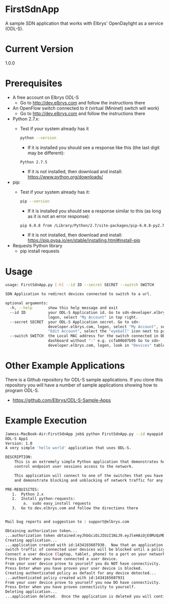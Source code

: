 # FirstSdnApp
A sample SDN application that works with Elbrys' OpenDaylight as a service (ODL-S).

# Current Version
1.0.0

# Prerequisites
   - A free account on Elbrys ODL-S 
       - Go to http://dev.elbrys.com and follow the instructions there
   - An OpenFlow switch connected to it (virtual (Mininet) switch will work)
       - Go to http://dev.elbrys.com and follow the instructions there
   - Python 2.7.x: 
       - Test if your system already has it

         ```bash
         python --version
         ```
          - If it is installed you should see a response like this (the last digit may be different):

          ```
          Python 2.7.5
          ```
          - If it is not installed, then download and install: https://www.python.org/downloads/
   - pip:  
       - Test if your system already has it:

         ```bash
         pip --version
         ```
         - If it is installed you should see a response similar to this (as long as it is not an error response):

         ```bash
         pip 6.0.8 from /Library/Python/2.7/site-packages/pip-6.0.8-py2.7.egg (python 2.7)
         ```
         - If it is not installed, then download and install:  https://pip.pypa.io/en/stable/installing.html#install-pip
   - Requests Python library
      - pip install requests

# Usage
```bash
usage: FirstSdnApp.py [-h] --id ID --secret SECRET --switch SWITCH

SDN Application to redirect devices connected to switch to a url.

optional arguments:
  -h, --help       show this help message and exit
  --id ID          your ODL-S Application id. Go to sdn-developer.elbrys.com,
                   logon, select "My Account" in top right.
  --secret SECRET  your ODL-S Application secret. Go to sdn-
                   developer.elbrys.com, logon, select "My Account", select
                   "Edit Account", select the "eyeball" icon next to password.
  --switch SWITCH  the Local MAC address for the switch connected in ODL-S
                   dashboard without ":" e.g. ccfa00b07b95 Go to sdn-
                   developer.elbrys.com, logon, look in "Devices" table
```

# Other Example Applications
There is a Github repository for ODL-S sample applications.  If you clone this repository you will 
have a number of sample applications showing how to program ODL-S.
   * https://github.com/Elbrys/ODL-S-Sample-Apps



# Example Execution
```bash
Jamess-MacBook-Air:FirstSdnApp jeb$ python FirstSdnApp.py --id myappid --secret myappsecret  --switch 1
ODL-S App1
Version: 1.0
A very simple 'hello world' application that uses ODL-S.

DESCRIPTION:
    This is an extremely simple Python application that demonstrates how to use Elbrys ODL as a service - ODL-S (dev.elbrys.com) to
    control endpoint user sessions access to the network.

    This application will connect to one of the switches that you have connected in the ODL-S portal (sdn-developer.elbrys.com)
    and demonstrate blocking and unblocking of network traffic for any device connected to the switch. 

PRE-REQUISITES:
   1.  Python 2.x
   2.  Install python-requests:
        a.  sudo easy_install requests
   3.  Go to dev.elbrys.com and follow the directions there


Mail bug reports and suggestion to : support@elbrys.com

Obtaining authorization token...
...authorization token obtained:eyJhbGciOiJIUzI1NiJ9.eyJleHAiOjE0MzQzMDc1OTYsInN1YiI6IjE3OTNiMmJmLTI3ZDEtNDhlZS1iYWQzLTY1NzczZDM0NTY1OCIsImlzcyI6IkFQRSIsInRnZW4iOjEsImlhdCI6MTQzNDIyMTE5Nn0.6GK7tHuFg_qJixyp216GITpcgK6ajCjaUMoIQ4JYm1s
Creating application...
...application created with id:1434165607930.  Now that an application is connected to your 
switch traffic of connected user devices will be blocked until a policy is defined.
Connect a user device (laptop, tablet, phone) to a port on your network device.
Press Enter when you have connected a user device.
From your user device prove to yourself you do NOT have connectivity.  Ping something.
Press Enter when you have proven your user device is blocked.
Creating authenticated policy as default for any device detected...
...authenticated policy created with id:1434165607931
From your user device prove to yourself you now DO have connectivity.  Try to ping something.
Press Enter when you have proven connectivity to yourself.
Deleting application...
...application deleted.  Once the application is deleted you will continue to have connectivity.
```

